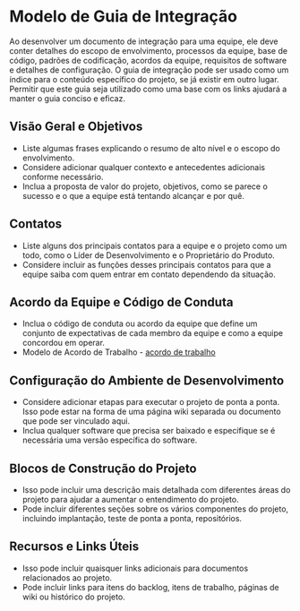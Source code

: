 # Modelo de Guia de Integração

Ao desenvolver um documento de integração para uma equipe, ele deve conter detalhes do escopo de envolvimento, processos da equipe, base de código, padrões de codificação, acordos da equipe, requisitos de software e detalhes de configuração. O guia de integração pode ser usado como um índice para o conteúdo específico do projeto, se já existir em outro lugar. Permitir que este guia seja utilizado como uma base com os links ajudará a manter o guia conciso e eficaz.

## Visão Geral e Objetivos

* Liste algumas frases explicando o resumo de alto nível e o escopo do envolvimento.
* Considere adicionar qualquer contexto e antecedentes adicionais conforme necessário.
* Inclua a proposta de valor do projeto, objetivos, como se parece o sucesso e o que a equipe está tentando alcançar e por quê.

## Contatos

* Liste alguns dos principais contatos para a equipe e o projeto como um todo, como o Líder de Desenvolvimento e o Proprietário do Produto.
* Considere incluir as funções desses principais contatos para que a equipe saiba com quem entrar em contato dependendo da situação.

## Acordo da Equipe e Código de Conduta

* Inclua o código de conduta ou acordo da equipe que define um conjunto de expectativas de cada membro da equipe e como a equipe concordou em operar.
* Modelo de Acordo de Trabalho - [acordo de trabalho](../desenvolvimento-ágil/tópicos-avançados/acordos-de-equipe/acordos-de-trabalho.md)

## Configuração do Ambiente de Desenvolvimento

* Considere adicionar etapas para executar o projeto de ponta a ponta. Isso pode estar na forma de uma página wiki separada ou documento que pode ser vinculado aqui.
* Inclua qualquer software que precisa ser baixado e especifique se é necessária uma versão específica do software.

## Blocos de Construção do Projeto

* Isso pode incluir uma descrição mais detalhada com diferentes áreas do projeto para ajudar a aumentar o entendimento do projeto.
* Pode incluir diferentes seções sobre os vários componentes do projeto, incluindo implantação, teste de ponta a ponta, repositórios.

## Recursos e Links Úteis

* Isso pode incluir quaisquer links adicionais para documentos relacionados ao projeto.
* Pode incluir links para itens do backlog, itens de trabalho, páginas de wiki ou histórico do projeto.
